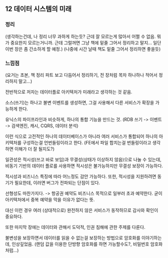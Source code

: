 ## 12 데이터 시스템의 미래

### 정리

(생각하는건데, 나 정리 너무 과하게 하는듯? 근데 잘 모르는게 많아서 어쩔 수 없음. 뭐가 중요한지 모르는거니까. 근데 그럴꺼면 그냥 책에 밑줄 그어서 정리하고 말지... 일단 이번 장은 좀 간소하게 할 예정.)
  (나중에 시간 날때 책도 밑줄 그어서 정리하면 좋을듯)

### 느낌점

(요거는 초본, 책 정리 파트 보고 다듬어서 정리하기, 전 장처럼 목차 하나하나 적어서 정리하지 말고...)

전반적으로 저자는 데이터플로 아키텍처가 미래라고 생각하는 것 같음.

소스(쓰기)는 하나고 불변 이벤트를 생성하면, 그걸 사용해서 다른 서비스가 확장을 가능하게 한다.

유닉스의 파이프라인과 비슷하게, 하나의 통합 기능을 만드는 것. (RDB 쓰기 -> 이벤트 -> 검색엔진, 캐시, CQRS, 데이터 분석)

이런 식으로 고전적인 하나의 데이터베이스가 아니라 여러 서비스가 통합되어 하나의 아키텍처를 구성하는걸 언번들링이라고 한다. (FE에서 파일 합치는걸 번들링이라고 생각하면 이해가 더 잘 될지도?)

일관성은 적시성(쓰고 바로 보임)과 무결성(상태가 이상하지 않음)으로 나눌 수 있는데, 비동기 기반의 데이터 플로를 사용하면 적시성은 불가능하지만 무결성 보장이 가능하다.

적시성과 비즈니스 특징에 따라 어느정도 감안 가능하다. 또한, 적시성을 지원하려면 동기가 필요한데, 이러면 버그가 전파되는 단점이 있다.

선형성도 마찬가지다. 
-> 항공권 예약도 비즈니스 목적으로 일부러 초과 예약한다. 굳이 아키텍처에서 중복 예약을 막을 이유가 없다는 뜻.

대신 이런 경우 여러 (상대적으로) 완전하지 않은 서비스가 동작하므로 감사와 확인이 중요하다.

또한 마지막 장에는 데이터와 관해서 도덕적, 인권 침해에 관한 주제를 다룬다.

불변성을 보장하면서 데이터를 읽을 수 없는걸 보장하는 방법으로 암호화를 이야기하는데, 인상깊었음. (랜덤 값을 이용한 단방향 암호화를 하면 가능할수도?, 비밀번호 암호화처럼...)

